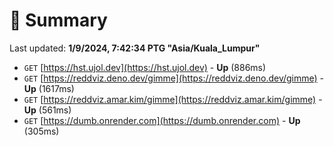 # 📖 Summary
Last updated: **1/9/2024, 7:42:34 PTG "Asia/Kuala_Lumpur"**

- `GET` [https://hst.ujol.dev](https://hst.ujol.dev) - **Up** (886ms)
- `GET` [https://reddviz.deno.dev/gimme](https://reddviz.deno.dev/gimme) - **Up** (1617ms)
- `GET` [https://reddviz.amar.kim/gimme](https://reddviz.amar.kim/gimme) - **Up** (561ms)
- `GET` [https://dumb.onrender.com](https://dumb.onrender.com) - **Up** (305ms)
